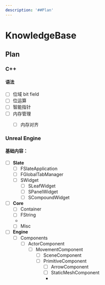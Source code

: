 ```yaml
---
description: '##Plan'
---
```


# KnowledgeBase

## Plan

### C++

#### 语法

* [ ] 位域 bit field
* [ ] 位运算
* [ ] 智能指针
* [ ] 内存管理
  * [ ] 内存对齐



### Unreal Engine

#### 基础内容：

* [ ] **Slate**
  * [ ] FSlateApplication
  * [ ] FGlobalTabManager
  * [ ] SWidget
    * [ ] SLeafWidget
    * [ ] SPanelWidget
    * [ ] SCompoundWidget
* [ ] **Core**
  * [ ] Container
  * [ ] FString
  *
  * [ ] Misc
* [ ] **Engine**
  * [ ] Components
    * [ ] ActorComponent
      * [ ] MovementComponent
        * [ ] SceneComponent
        * [ ] PrimitiveComponent
          * [ ] ArrowComponent
          * [ ] StaticMeshComponent
          *

